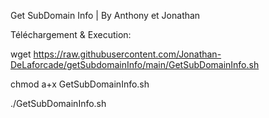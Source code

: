 Get SubDomain Info | By Anthony et Jonathan





Téléchargement & Execution:

wget https://raw.githubusercontent.com/Jonathan-DeLaforcade/getSubdomainInfo/main/GetSubDomainInfo.sh

chmod a+x GetSubDomainInfo.sh 

./GetSubDomainInfo.sh
